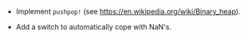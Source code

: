 - Implement `pushpop!` (see https://en.wikipedia.org/wiki/Binary_heap).

- Add a switch to automatically cope with NaN's.
